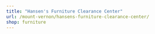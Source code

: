 ```yaml
---
title: "Hansen's Furniture Clearance Center"
url: /mount-vernon/hansens-furniture-clearance-center/
shop: furniture
---
```

